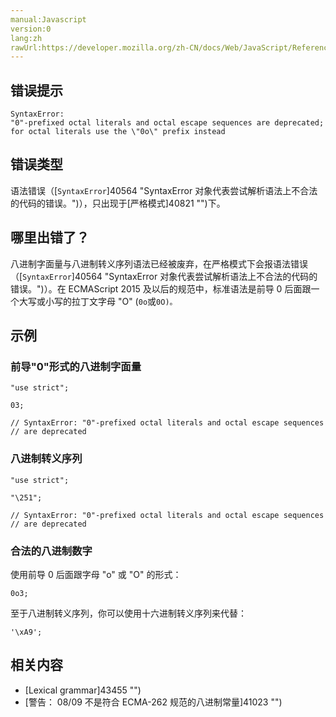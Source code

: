 ```yaml
---
manual:Javascript
version:0
lang:zh
rawUrl:https://developer.mozilla.org/zh-CN/docs/Web/JavaScript/Reference/Errors/Deprecated_octal#
---
```






## 错误提示<a name="错误提示"></a>

```
SyntaxError: 
"0"-prefixed octal literals and octal escape sequences are deprecated; 
for octal literals use the \"0o\" prefix instead

```

## 错误类型<a name="错误类型"></a>


语法错误（[`SyntaxError`]40564 "SyntaxError 对象代表尝试解析语法上不合法的代码的错误。")），只出现于[严格模式]40821 "")下。


## 哪里出错了？<a name="哪里出错了？"></a>


八进制字面量与八进制转义序列语法已经被废弃，在严格模式下会报语法错误（[`SyntaxError`]40564 "SyntaxError 对象代表尝试解析语法上不合法的代码的错误。")）。在 ECMAScript 2015 及以后的规范中，标准语法是前导 0 后面跟一个大写或小写的拉丁文字母 &quot;O&quot; (`0o`或`0O)。`


## 示例<a name="示例"></a>

### 前导&quot;0&quot;形式的八进制字面量<a name="前导0形式的八进制字面量"></a>

```
"use strict";

03;

// SyntaxError: "0"-prefixed octal literals and octal escape sequences 
// are deprecated
```

### 八进制转义序列<a name="八进制转义序列"></a>

```
"use strict";

"\251";

// SyntaxError: "0"-prefixed octal literals and octal escape sequences
// are deprecated
```

### 合法的八进制数字<a name="合法的八进制数字"></a>


使用前导 0 后面跟字母 &quot;o&quot; 或 &quot;O&quot; 的形式：


```
0o3;
```


至于八进制转义序列，你可以使用十六进制转义序列来代替：


```
'\xA9';
```

## 相关内容<a name="相关内容"></a>

* [Lexical grammar]43455 "")
* [警告： 08/09 不是符合 ECMA-262 规范的八进制常量]41023 "")



